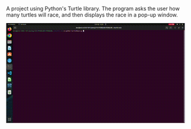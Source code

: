 A project using Python's Turtle library. The program asks the user how many turtles will race, and then displays the race in a pop-up window.

![Turtle Race Demo](./demo-race.gif)